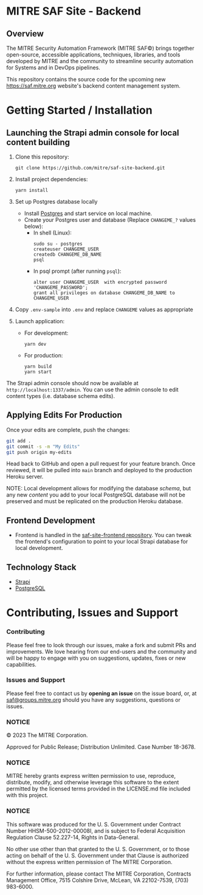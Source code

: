 # MITRE SAF Site - Backend
  
## Overview

The MITRE Security Automation Framework (MITRE SAF©) brings together open-source, accessible applications, techniques, libraries, and tools developed by MITRE and the community to streamline security automation for Systems and in DevOps pipelines. 

This repository contains the source code for the upcoming new https://saf.mitre.org website's backend content management system.

# Getting Started / Installation

## Launching the Strapi admin console for local content building

1. Clone this repository:
    ```
    git clone https://github.com/mitre/saf-site-backend.git
    ```
2. Install project dependencies:
    ```
    yarn install
    ```
3. Set up Postgres database locally
   - Install [Postgres](https://www.postgresql.org/docs/current/tutorial-install.html) and start service on local machine. 
   - Create your Postgres user and database (Replace `CHANGEME_?` values below):
     - In shell (Linux):
        ```
        sudo su - postgres
        createuser CHANGEME_USER
        createdb CHANGEME_DB_NAME
        psql
        ```
     - In psql prompt (after running `psql`):
        ```
        alter user CHANGEME_USER  with encrypted password 'CHANGEME_PASSWORD';
        grant all privileges on database CHANGEME_DB_NAME to CHANGEME_USER 
        ```

4. Copy `.env-sample` into `.env` and replace `CHANGEME` values as appropriate
5. Launch application:
   - For development:
      ```
      yarn dev
      ```
   - For production:
      ```
      yarn build
      yarn start
      ```


The Strapi admin console should now be available at `http://localhost:1337/admin`. You can use the admin console to edit content types (i.e. database schema edits).

## Applying Edits For Production
Once your edits are complete, push the changes:
``` bash
git add .
git commit -s -m "My Edits"
git push origin my-edits
```

Head back to GitHub and open a pull request for your feature branch. Once reviewed, it will be pulled into `main` branch and deployed to the production Heroku server.

NOTE: Local development allows for modifying the database *schema*, but any new *content* you add to your local PostgreSQL database will not be preserved and must be replicated on the production Heroku database.

## Frontend Development
- Frontend is handled in the [saf-site-frontend repository](https://github.com/mitre/saf-site-frontend). You can tweak the frontend's configuration to point to your local Strapi database for local development.


## Technology Stack

- [Strapi](https://strapi.io/)
- [PostgreSQL](https://www.postgresql.org/)

# Contributing, Issues and Support

### Contributing

Please feel free to look through our issues, make a fork and submit PRs and improvements. We love hearing from our end-users and the community and will be happy to engage with you on suggestions, updates, fixes or new capabilities.

### Issues and Support

Please feel free to contact us by **opening an issue** on the issue board, or, at [saf@groups.mitre.org](mailto:saf@groups.mitre.org) should you have any suggestions, questions or issues.

### NOTICE

© 2023 The MITRE Corporation.

Approved for Public Release; Distribution Unlimited. Case Number 18-3678.

### NOTICE

MITRE hereby grants express written permission to use, reproduce, distribute, modify, and otherwise leverage this software to the extent permitted by the licensed terms provided in the LICENSE.md file included with this project.

### NOTICE

This software was produced for the U. S. Government under Contract Number HHSM-500-2012-00008I, and is subject to Federal Acquisition Regulation Clause 52.227-14, Rights in Data-General.

No other use other than that granted to the U. S. Government, or to those acting on behalf of the U. S. Government under that Clause is authorized without the express written permission of The MITRE Corporation.

For further information, please contact The MITRE Corporation, Contracts Management Office, 7515 Colshire Drive, McLean, VA 22102-7539, (703) 983-6000.
